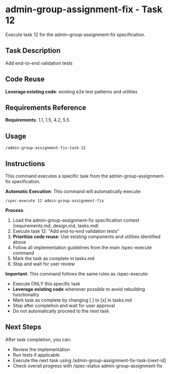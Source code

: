 # admin-group-assignment-fix - Task 12

Execute task 12 for the admin-group-assignment-fix specification.

## Task Description
Add end-to-end validation tests

## Code Reuse
**Leverage existing code**: existing e2e test patterns and utilities

## Requirements Reference
**Requirements**: 1.1, 1.5, 4.2, 5.5

## Usage
```
/admin-group-assignment-fix-task-12
```

## Instructions
This command executes a specific task from the admin-group-assignment-fix specification.

**Automatic Execution**: This command will automatically execute:
```
/spec-execute 12 admin-group-assignment-fix
```

**Process**:
1. Load the admin-group-assignment-fix specification context (requirements.md, design.md, tasks.md)
2. Execute task 12: "Add end-to-end validation tests"
3. **Prioritize code reuse**: Use existing components and utilities identified above
4. Follow all implementation guidelines from the main /spec-execute command
5. Mark the task as complete in tasks.md
6. Stop and wait for user review

**Important**: This command follows the same rules as /spec-execute:
- Execute ONLY this specific task
- **Leverage existing code** whenever possible to avoid rebuilding functionality
- Mark task as complete by changing [ ] to [x] in tasks.md
- Stop after completion and wait for user approval
- Do not automatically proceed to the next task

## Next Steps
After task completion, you can:
- Review the implementation
- Run tests if applicable
- Execute the next task using /admin-group-assignment-fix-task-[next-id]
- Check overall progress with /spec-status admin-group-assignment-fix
